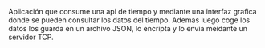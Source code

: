 Aplicación que consume una api de tiempo y mediante una interfaz grafica donde se pueden consultar los datos del tiempo.
Ademas luego coge los datos los guarda en un archivo JSON, lo encripta y lo envia meidante un servidor TCP.
